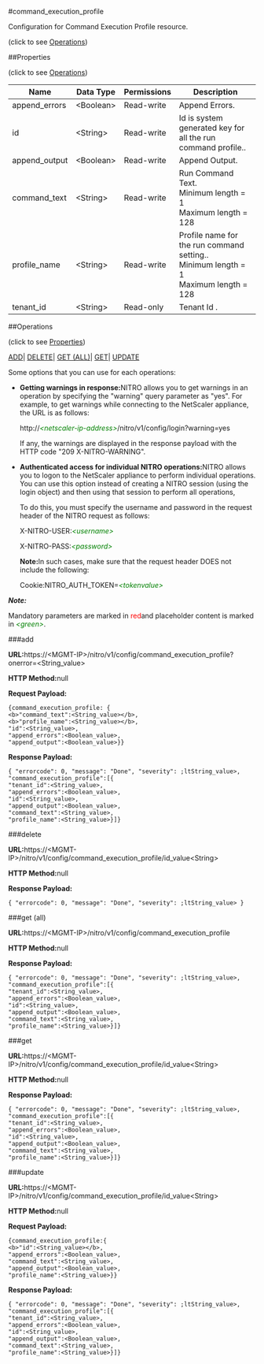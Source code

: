 #command_execution_profile



Configuration for Command Execution Profile resource.

<span>(click to see [Operations](#operations))</span>



##Properties 

<span>(click to see [Operations](#operations))</span>





<table><thead><tr><th>Name</th><th>Data Type</th><th>Permissions</th><th>Description</th></tr></thead><tbody><tr><td>append_errors</td><td>&lt;Boolean></td><td>Read-write</td><td>Append Errors.</td></tr><tr><td>id</td><td>&lt;String></td><td>Read-write</td><td>Id is system generated key for all the run command profile..</td></tr><tr><td>append_output</td><td>&lt;Boolean></td><td>Read-write</td><td>Append Output.</td></tr><tr><td>command_text</td><td>&lt;String></td><td>Read-write</td><td>Run Command Text.<br>Minimum length = 1<br>Maximum length = 128</td></tr><tr><td>profile_name</td><td>&lt;String></td><td>Read-write</td><td>Profile name for the run command setting..<br>Minimum length = 1<br>Maximum length = 128</td></tr><tr><td>tenant_id</td><td>&lt;String></td><td>Read-only</td><td>Tenant Id .</td></tr></tbody></table>

##Operations 

<span>(click to see [Properties](#properties))</span>





[ADD](#add)| [DELETE](#delete)| [GET (ALL)](#get-all)| [GET](#get)| [UPDATE](#update)





Some options that you can use for each operations:

<ul><li><p><b>Getting warnings in response:</b>NITRO allows you to get warnings in an operation by specifying the "warning" query parameter as "yes". For example, to get warnings while connecting to the NetScaler appliance, the URL is as follows:</p><p>http://<span style="color:green;font-style:italic;">&lt;netscaler-ip-address&gt;</span>/nitro/v1/config/login?warning=yes</p><p>If any, the warnings are displayed in the response payload with the HTTP code "209 X-NITRO-WARNING".</p></li><li><p><b>Authenticated access for individual NITRO operations:</b>NITRO allows you to logon to the NetScaler appliance to perform individual operations. You can use this option instead of creating a NITRO session (using the login object) and then using that session to perform all operations,</p><p>To do this, you must specify the username and password in the request header of the NITRO request as follows:</p><p>X-NITRO-USER:<span style="color:green;font-style:italic;">&lt;username&gt;</span></p><p>X-NITRO-PASS:<span style="color:green;font-style:italic;">&lt;password&gt;</span></p><p><b>Note:</b>In such cases, make sure that the request header DOES not include the following:</p><p>Cookie:NITRO_AUTH_TOKEN=<span style="color:green;font-style:italic;">&lt;tokenvalue&gt;</span></p></li></ul>







***Note:*** 

Mandatory parameters are marked in <span style="color:#FF0000;">red</span>and placeholder content is marked in <span style="color:green;font-style:italic">&lt;green&gt;</span>.



###add







<b>URL:</b>https://&lt;MGMT-IP&gt;/nitro/v1/config/command_execution_profile?onerror=&lt;String_value&gt;

<b>HTTP Method:</b>null

<b>Request Payload: </b>
```
{command_execution_profile: {
<b>"command_text":<String_value></b>,
<b>"profile_name":<String_value></b>,
"id":<String_value>,
"append_errors":<Boolean_value>,
"append_output":<Boolean_value>}}
```

<b>Response Payload: </b>
```
{ "errorcode": 0, "message": "Done", "severity": ;ltString_value>, "command_execution_profile":[{
"tenant_id":<String_value>,
"append_errors":<Boolean_value>,
"id":<String_value>,
"append_output":<Boolean_value>,
"command_text":<String_value>,
"profile_name":<String_value>}]}
```







###delete







<b>URL:</b>https://&lt;MGMT-IP&gt;/nitro/v1/config/command_execution_profile/id_value&lt;String&gt;

<b>HTTP Method:</b>null

<b>Response Payload: </b>
```
{ "errorcode": 0, "message": "Done", "severity": ;ltString_value> }
```







###get (all)







<b>URL:</b>https://&lt;MGMT-IP&gt;/nitro/v1/config/command_execution_profile

<b>HTTP Method:</b>null

<b>Response Payload: </b>
```
{ "errorcode": 0, "message": "Done", "severity": ;ltString_value>, "command_execution_profile":[{
"tenant_id":<String_value>,
"append_errors":<Boolean_value>,
"id":<String_value>,
"append_output":<Boolean_value>,
"command_text":<String_value>,
"profile_name":<String_value>}]}
```







###get







<b>URL:</b>https://&lt;MGMT-IP&gt;/nitro/v1/config/command_execution_profile/id_value&lt;String&gt;

<b>HTTP Method:</b>null

<b>Response Payload: </b>
```
{ "errorcode": 0, "message": "Done", "severity": ;ltString_value>, "command_execution_profile":[{
"tenant_id":<String_value>,
"append_errors":<Boolean_value>,
"id":<String_value>,
"append_output":<Boolean_value>,
"command_text":<String_value>,
"profile_name":<String_value>}]}
```







###update







<b>URL:</b>https://&lt;MGMT-IP&gt;/nitro/v1/config/command_execution_profile/id_value&lt;String&gt;

<b>HTTP Method:</b>null

<b>Request Payload: </b>
```
{command_execution_profile:{
<b>"id":<String_value></b>,
"append_errors":<Boolean_value>,
"command_text":<String_value>,
"append_output":<Boolean_value>,
"profile_name":<String_value>}}
```

<b>Response Payload: </b>
```
{ "errorcode": 0, "message": "Done", "severity": ;ltString_value>, "command_execution_profile":[{
"tenant_id":<String_value>,
"append_errors":<Boolean_value>,
"id":<String_value>,
"append_output":<Boolean_value>,
"command_text":<String_value>,
"profile_name":<String_value>}]}
```







